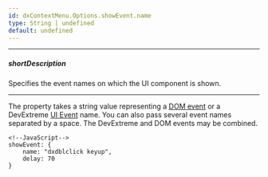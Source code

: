 ```yaml
---
id: dxContextMenu.Options.showEvent.name
type: String | undefined
default: undefined
---
```

---
##### shortDescription
Specifies the event names on which the UI component is shown.

---
The property takes a string value representing a <a href="https://en.wikipedia.org/wiki/DOM_events#HTML_events" target="_blank">DOM event</a> or a DevExtreme [UI Event](/api-reference/10%20UI%20Components/UI%20Events '/Documentation/ApiReference/UI_Components/UI_Events/') name. You can also pass several event names separated by a space. The DevExtreme and DOM events may be combined.

    <!--JavaScript-->
    showEvent: {
        name: "dxdblclick keyup",
        delay: 70
    }